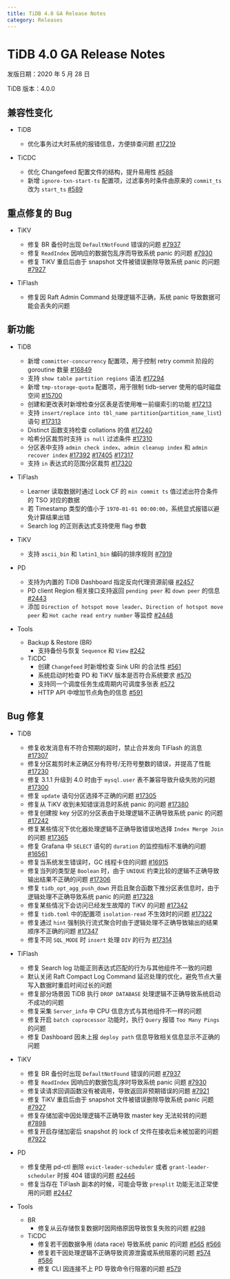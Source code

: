 ```yaml
---
title: TiDB 4.0 GA Release Notes
category: Releases
---
```


# TiDB 4.0 GA Release Notes

发版日期：2020 年 5 月 28 日

TiDB 版本：4.0.0

## 兼容性变化

* TiDB
    + 优化事务过大时系统的报错信息，方便排查问题 [#17219](https://github.com/pingcap/tidb/pull/17219)

* TiCDC
    + 优化 Changefeed 配置文件的结构，提升易用性 [#588](https://github.com/pingcap/ticdc/pull/588)
    + 新增 `ignore-txn-start-ts` 配置项，过滤事务时条件由原来的 `commit_ts` 改为 `start_ts` [#589](https://github.com/pingcap/ticdc/pull/589)

## 重点修复的 Bug

* TiKV
    + 修复 BR 备份时出现 `DefaultNotFound` 错误的问题 [#7937](https://github.com/tikv/tikv/pull/7937)
    + 修复 `ReadIndex` 因响应的数据包乱序而导致系统 panic 的问题 [#7930](https://github.com/tikv/tikv/pull/7930)
    + 修复 TiKV 重启后由于 snapshot 文件被错误删除导致系统 panic 的问题 [#7927](https://github.com/tikv/tikv/pull/7927)

* TiFlash
    + 修复因 Raft Admin Command 处理逻辑不正确，系统 panic 导致数据可能会丢失的问题

## 新功能

* TiDB
    + 新增 `committer-concurrency` 配置项，用于控制 retry commit 阶段的 goroutine 数量 [#16849](https://github.com/pingcap/tidb/pull/16849)
    + 支持 `show table partition regions` 语法 [#17294](https://github.com/pingcap/tidb/pull/17294)
    + 新增 `tmp-storage-quota` 配置项，用于限制 tidb-server 使用的临时磁盘空间 [#15700](https://github.com/pingcap/tidb/pull/15700)
    + 创建和更改表时新增检查分区表是否使用唯一前缀索引的功能 [#17213](https://github.com/pingcap/tidb/pull/17213)
    + 支持 `insert/replace into tbl_name partition`(`partition_name_list`) 语句 [#17313](https://github.com/pingcap/tidb/pull/17313)
    + Distinct 函数支持检查 collations 的值 [#17240](https://github.com/pingcap/tidb/pull/17240)
    + 哈希分区裁剪时支持 `is null` 过滤条件 [#17310](https://github.com/pingcap/tidb/pull/17310)
    + 分区表中支持 `admin check index`、`admin cleanup index` 和 `admin recover index` [#17392](https://github.com/pingcap/tidb/pull/17392) [#17405](https://github.com/pingcap/tidb/pull/17405) [#17317](https://github.com/pingcap/tidb/pull/17317)
    + 支持 `in` 表达式的范围分区裁剪 [#17320](https://github.com/pingcap/tidb/pull/17320)

* TiFlash
    + Learner 读取数据时通过 Lock CF 的 `min commit ts` 值过滤出符合条件的 TSO 对应的数据
    + 若 Timestamp 类型的值小于 `1970-01-01 00:00:00`，系统显式报错以避免计算结果出错
    + Search log 的正则表达式支持使用 flag 参数

* TiKV
    + 支持 `ascii_bin` 和 `latin1_bin` 编码的排序规则 [#7919](https://github.com/tikv/tikv/pull/7919)

* PD
    + 支持为内置的 TiDB Dashboard 指定反向代理资源前缀 [#2457](https://github.com/pingcap/pd/pull/2457)
    + PD client Region 相关接口支持返回 `pending peer` 和 `down peer` 的信息 [#2443](https://github.com/pingcap/pd/pull/2443)
    + 添加 `Direction of hotspot move leader`、`Direction of hotspot move peer` 和 `Hot cache read entry number` 等监控 [#2448](https://github.com/pingcap/pd/pull/2448)

* Tools
    + Backup & Restore (BR)
        - 支持备份与恢复 `Sequence` 和 `View` [#242](https://github.com/pingcap/br/pull/242)
    + TiCDC
        - 创建 `Changefeed` 时新增检查 Sink URI 的合法性 [#561](https://github.com/pingcap/ticdc/pull/561)
        - 系统启动时检查 PD 和 TiKV 版本是否符合系统要求 [#570](https://github.com/pingcap/ticdc/pull/570)
        - 支持同一个调度任务生成周期内可调度多张表 [#572](https://github.com/pingcap/ticdc/pull/572)
        - HTTP API 中增加节点角色的信息 [#591](https://github.com/pingcap/ticdc/pull/591)

## Bug 修复

* TiDB
    + 修复收发消息有不符合预期的超时，禁止合并发向 TiFlash 的消息 [#17307](https://github.com/pingcap/tidb/pull/17307)
    + 修复分区裁剪时未正确区分有符号/无符号整数的错误，并提高了性能 [#17230](https://github.com/pingcap/tidb/pull/17230)
    + 修复 3.1.1 升级到 4.0 时由于 `mysql.user` 表不兼容导致升级失败的问题 [#17300](https://github.com/pingcap/tidb/pull/17300)
    + 修复 `update` 语句分区选择不正确的问题 [#17305](https://github.com/pingcap/tidb/pull/17305)
    + 修复从 TiKV 收到未知错误消息时系统 panic 的问题 [#17380](https://github.com/pingcap/tidb/pull/17380)
    + 修复创建按 key 分区的分区表由于处理逻辑不正确导致系统 panic 的问题 [#17242](https://github.com/pingcap/tidb/pull/17242)
    + 修复某些情况下优化器处理逻辑不正确导致错误地选择 `Index Merge Join` 的问题 [#17365](https://github.com/pingcap/tidb/pull/17365)
    + 修复 Grafana 中 `SELECT` 语句的 `duration` 的监控指标不准确的问题 [#16561](https://github.com/pingcap/tidb/pull/16561)
    + 修复当系统发生错误时，GC 线程卡住的问题 [#16915](https://github.com/pingcap/tidb/pull/16915)
    + 修复当列的类型是 `Boolean` 时，由于 `UNIQUE` 约束比较的逻辑不正确导致输出结果不正确的问题 [#17306](https://github.com/pingcap/tidb/pull/17306)
    + 修复 `tidb_opt_agg_push_down` 开启且聚合函数下推分区表信息时，由于逻辑处理不正确导致系统 panic 的问题 [#17328](https://github.com/pingcap/tidb/pull/17328)
    + 修复某些情况下会访问已经发生故障的 TiKV 的问题 [#17342](https://github.com/pingcap/tidb/pull/17342)
    + 修复 `tidb.toml` 中的配置项 `isolation-read` 不生效时的问题 [#17322](https://github.com/pingcap/tidb/pull/17322)
    + 修复通过 `hint` 强制执行流式聚合时由于逻辑处理不正确导致输出的结果顺序不正确的问题 [#17347](https://github.com/pingcap/tidb/pull/17347)
    + 修复不同 `SQL_MODE` 时 `insert` 处理 `DIV` 的行为 [#17314](https://github.com/pingcap/tidb/pull/17314)

* TiFlash
    + 修复 Search log 功能正则表达式匹配的行为与其他组件不一致的问题
    + 默认关闭 Raft Compact Log Command 延迟处理的优化，避免节点大量写入数据时重启时间过长的问题
    + 修复部分场景因 TiDB 执行 `DROP DATABASE` 处理逻辑不正确导致系统启动不成功的问题
    + 修复采集 `Server_info` 中 CPU 信息方式与其他组件不一样的问题
    + 修复开启 `batch coprocessor` 功能时，执行 `Query` 报错 `Too Many Pings` 的问题
    + 修复 Dashboard 因未上报 `deploy path` 信息导致相关信息显示不正确的问题

* TiKV
    + 修复 BR 备份时出现 `DefaultNotFound` 错误的问题 [#7937](https://github.com/tikv/tikv/pull/7937)
    + 修复 `ReadIndex` 因响应的数据包乱序时导致系统 panic 问题 [#7930](https://github.com/tikv/tikv/pull/7930)
    + 修复读请求回调函数没有被调用，导致返回非预期错误的问题 [#7921](https://github.com/tikv/tikv/pull/7921)
    + 修复 TiKV 重启后由于 snapshot 文件被错误删除导致系统 panic 问题 [#7927](https://github.com/tikv/tikv/pull/7927)
    + 修复存储加密中因处理逻辑不正确导致 master key 无法轮转的问题 [#7898](https://github.com/tikv/tikv/pull/7898)
    + 修复开启存储加密后 snapshot 的 lock cf 文件在接收后未被加密的问题 [#7922](https://github.com/tikv/tikv/pull/7922)

* PD
    + 修复使用 pd-ctl 删除 `evict-leader-scheduler` 或者 `grant-leader-scheduler` 时报 404 错误的问题 [#2446](https://github.com/pingcap/pd/pull/2446)
    + 修复当存在 TiFlash 副本的时候，可能会导致 `presplit` 功能无法正常使用的问题 [#2447](https://github.com/pingcap/pd/pull/2447)

* Tools
    * BR
        + 修复从云存储恢复数据时因网络原因导致恢复失败的问题 [#298](https://github.com/pingcap/br/pull/298)
    * TiCDC
        + 修复若干因数据争用 (data race) 导致系统 panic 的问题 [#565](https://github.com/pingcap/ticdc/pull/565) [#566](https://github.com/pingcap/ticdc/pull/566)
        + 修复若干因处理逻辑不正确导致资源泄露或系统阻塞的问题 [#574](https://github.com/pingcap/ticdc/pull/574) [#586](https://github.com/pingcap/ticdc/pull/586)
        + 修复 CLI 因连接不上 PD 导致命令行阻塞的问题 [#579](https://github.com/pingcap/ticdc/pull/579)
